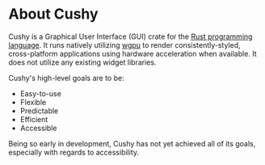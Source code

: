 # About Cushy

Cushy is a Graphical User Interface (GUI) crate for the [Rust programming
language][rust]. It runs natively utilizing [wgpu][wgpu] to render
consistently-styled, cross-platform applications using hardware acceleration
when available. It does not utilize any existing widget libraries.

Cushy's high-level goals are to be:

- Easy-to-use
- Flexible
- Predictable
- Efficient
- Accessible

Being so early in development, Cushy has not yet achieved all of its goals,
especially with regards to accessibility.

[rust]: <https://rust-lang.org/>
[wgpu]: <https://github.com/gfx-rs/wgpu>
